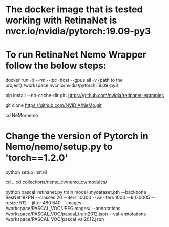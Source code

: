 
# The docker image that is tested working with RetinaNet is nvcr.io/nvidia/pytorch:19.09-py3

# To run RetinaNet Nemo Wrapper follow the below steps:

docker run -it --rm --ipc=host --gpus all -v {path to the project}:/workspace nvcr.io/nvidia/pytorch:19.09-py3

pip install --no-cache-dir git+https://github.com/nvidia/retinanet-examples

git clone https://github.com/NVIDIA/NeMo.git 

cd NeMo/nemo
# Change the version of Pytorch in Nemo/nemo/setup.py to 'torch==1.2.0'

python setup install

cd ..
cd collections/nemo_cv/nemo_cv/modules/

python pascal_retinanet.py train model_mydataset.pth --backbone ResNet18FPN --classes 20 --iters 10000 --val-iters 1000 --lr 0.0005 --resize 512 --jitter 480 640 --images /workspace/PASCAL_VOC/JPEGImages/ --annotations /workspace/PASCAL_VOC/pascal_train2012.json --val-annotations /workspace/PASCAL_VOC/pascal_val2012.json
